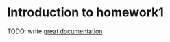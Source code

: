 # Introduction to homework1

TODO: write [great documentation](http://jacobian.org/writing/what-to-write/)
